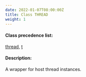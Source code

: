 ```yaml
---
date: 2022-01-07T08:00:00Z
title: Class THREAD
weight: 1
---
```


#### Class precedence list:

[thread](.), [t](http://www.lispworks.com/documentation/HyperSpec/Body/t_t.htm#t)

#### Description:

A wrapper for host thread instances.
